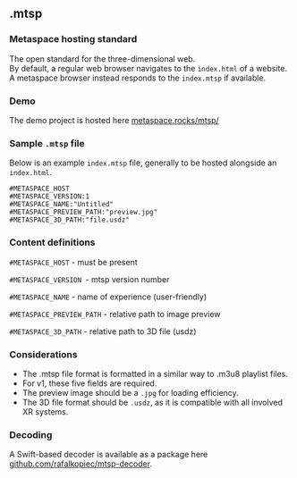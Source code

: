 ## .mtsp
### Metaspace hosting standard
The open standard for the three-dimensional web.
<br>
By default, a regular web browser navigates to the `index.html` of a website.
<br>
A metaspace browser instead responds to the `index.mtsp` if available.

### Demo
The demo project is hosted here [metaspace.rocks/mtsp/](https://metaspace.rocks/mtsp/)

### Sample `.mtsp` file
Below is an example `index.mtsp` file, generally to be hosted alongside an `index.html`.

```
#METASPACE_HOST
#METASPACE_VERSION:1
#METASPACE_NAME:"Untitled"
#METASPACE_PREVIEW_PATH:"preview.jpg"
#METASPACE_3D_PATH:"file.usdz"
```

### Content definitions

`#METASPACE_HOST` - must be present

`#METASPACE_VERSION `- mtsp version number

`#METASPACE_NAME` - name of experience (user-friendly)

`#METASPACE_PREVIEW_PATH` - relative path to image preview

`#METASPACE_3D_PATH` - relative path to 3D file (usdz)

### Considerations
- The .mtsp file format is formatted in a similar way to .m3u8 playlist files.
- For v1, these five fields are required.
- The preview image should be a `.jpg` for loading efficiency.
- The 3D file format should be `.usdz`, as it is compatible with all involved XR systems.

### Decoding
A Swift-based decoder is available as a package here [github.com/rafalkopiec/mtsp-decoder](https://github.com/rafalkopiec/mtsp-decoder).
